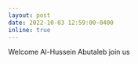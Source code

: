 ```yaml
---
layout: post
date: 2022-10-03 12:59:00-0400
inline: true
---
```


Welcome Al-Hussein Abutaleb join us
